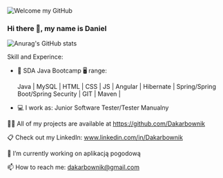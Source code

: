 ![ Welcome my GitHub ](https://raw.githubusercontent.com/sagar-viradiya/sagar-viradiya/master/resources/banner.png)

### Hi there 👋, my name is Daniel

![Anurag's GitHub stats](https://github-readme-stats.vercel.app/api?username=Dakarbownik&show_icons=true&theme=dark)

Skill and Experince: 

* 📖 SDA Java Bootcamp 🖥 range:
 
  Java | MySQL | HTML | CSS | JS | Angular | Hibernate | Spring/Spring Boot/Spring Security | GIT | Maven |
  
* 💻 I work as: Junior Software Tester/Tester Manualny

👨‍💻 All of my projects are available at https://github.com/Dakarbownik

📋 Check out my LinkedIn: www.linkedin.com/in/Dakarbownik

🔭 I’m currently working on aplikacją pogodową

📫 How to reach me: dakarbownik@gmail.com
